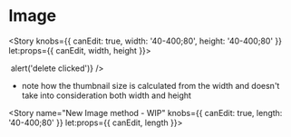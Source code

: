 <script lang="ts">
  import Image from './Image.svelte';
  import Image2 from './Image2.svelte';
  import { Story } from 'kitbook';
</script>

# Image

<Story
  knobs={{ canEdit: true, width: '40-400;80', height: '40-400;80' }}
  let:props={{ canEdit, width, height }}>
  <div style="width: {width}px; height: {height}px">
    <Image
      lexeme="butterfly"
      gcs="LGuBKhg7vuv5-aJcOdnb_ucOXLSCIR1Kjxrh70xRlaIHqWo-mWqfWUcH3Xznz63QsFZmkeVmoNN0PEXzSc0Jh4g"
      width={+width}
      height={+height}
      {canEdit}
      on:delete={() => alert('delete clicked')} />
  </div>
</Story>

- note how the thumbnail size is calculated from the width and doesn't take into consideration both
width and height

<Story
  name="New Image method - WIP"
  knobs={{ canEdit: true, length: '40-400;80' }}
  let:props={{ canEdit, length }}>
  <div style="width: {length}px; height: {length}px">
    <Image2
      length={+length}
      gcs="LGuBKhg7vuv5-aJcOdnb_ucOXLSCIR1Kjxrh70xRlaIHqWo-mWqfWUcH3Xznz63QsFZmkeVmoNN0PEXzSc0Jh4g" />
  </div>
</Story>
